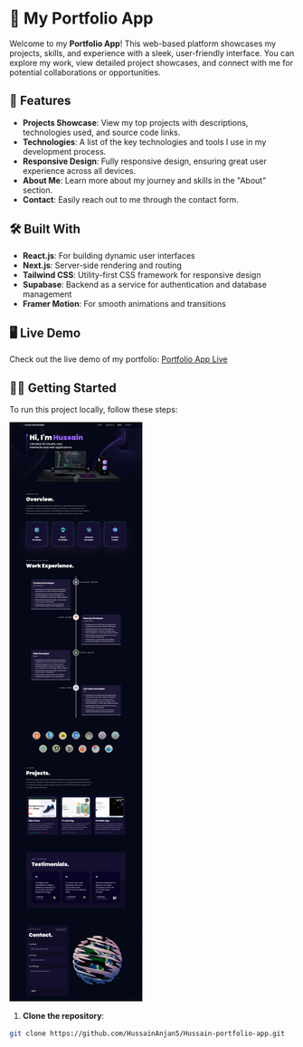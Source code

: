 # 🚀 My Portfolio App

Welcome to my **Portfolio App**! This web-based platform showcases my projects, skills, and experience with a sleek, user-friendly interface. You can explore my work, view detailed project showcases, and connect with me for potential collaborations or opportunities.

## 🎨 Features

- **Projects Showcase**: View my top projects with descriptions, technologies used, and source code links.
- **Technologies**: A list of the key technologies and tools I use in my development process.
- **Responsive Design**: Fully responsive design, ensuring great user experience across all devices.
- **About Me**: Learn more about my journey and skills in the "About" section.
- **Contact**: Easily reach out to me through the contact form.

## 🛠️ Built With

- **React.js**: For building dynamic user interfaces
- **Next.js**: Server-side rendering and routing
- **Tailwind CSS**: Utility-first CSS framework for responsive design
- **Supabase**: Backend as a service for authentication and database management
- **Framer Motion**: For smooth animations and transitions

## 🖥️ Live Demo

Check out the live demo of my portfolio: [Portfolio App Live](https://hussain-portfolio-app.vercel.app)

## 🧑‍💻 Getting Started

To run this project locally, follow these steps:

![Projects Page](./screenshot/screencapture-localhost-5173-2024-09-19-03_24_02.png)

1. **Clone the repository**:

```bash
git clone https://github.com/HussainAnjan5/Hussain-portfolio-app.git

